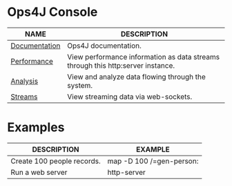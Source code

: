 # Ops4J Console

| NAME                       | DESCRIPTION                                                                     |
| -------------------------- | ------------------------------------------------------------------------------- |
| [Documentation](/docs)     | Ops4J documentation.                                                            |
| [Performance](/perf)       | View performance information as data streams through this http:server instance. |
| [Analysis](/analysis.html) | View and analyze data flowing through the system.                               |
| [Streams](/apps)                    | View streaming data via web-sockets.                                            |

# Examples

| DESCRIPTION                | EXAMPLE                  |
| -------------------------- | ------------------------ |
| Create 100 people records. | map -D 100 /=gen-person: |
| Run a web server           | http-server              |
